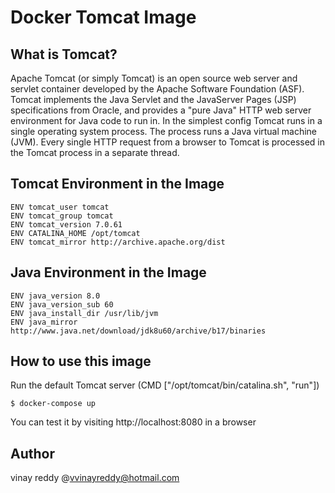 Docker Tomcat Image
===================

What is Tomcat?
----------------
Apache Tomcat (or simply Tomcat) is an open source web server and servlet container developed by the Apache Software 
Foundation (ASF). Tomcat implements the Java Servlet and the JavaServer Pages (JSP) specifications from Oracle, and 
provides a "pure Java" HTTP web server environment for Java code to run in. In the simplest config Tomcat runs in a 
single operating system process. The process runs a Java virtual machine (JVM). Every single HTTP request from a browser 
to Tomcat is processed in the Tomcat process in a separate thread.

Tomcat Environment in the Image
---------------
```
ENV tomcat_user tomcat
ENV tomcat_group tomcat
ENV tomcat_version 7.0.61
ENV CATALINA_HOME /opt/tomcat
ENV tomcat_mirror http://archive.apache.org/dist
```

Java Environment in the Image
--------------
```
ENV java_version 8.0
ENV java_version_sub 60
ENV java_install_dir /usr/lib/jvm
ENV java_mirror http://www.java.net/download/jdk8u60/archive/b17/binaries
```
How to use this image
------------
Run the default Tomcat server (CMD ["/opt/tomcat/bin/catalina.sh", "run"])
```
$ docker-compose up
```
You can test it by visiting http://localhost:8080 in a browser 

Author
-----
vinay reddy @vvinayreddy@hotmail.com